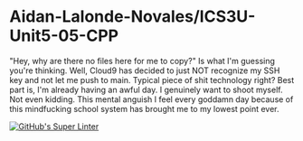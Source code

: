 # Aidan-Lalonde-Novales/ICS3U-Unit5-05-CPP
"Hey, why are there no files here for me to copy?" Is what I'm guessing you're thinking. Well, Cloud9 has decided to just NOT recognize my SSH key and not let me push to main. Typical piece of shit technology right? Best part is, I'm already having an awful day. I genuinely want to shoot myself. Not even kidding. This mental anguish I feel every goddamn day because of this mindfucking school system has brought me to my lowest point ever.

[![GitHub's Super Linter](https://github.com/Aidan-Lalonde-Novales/ICS3U-Unit5-05-CPP/workflows/GitHub's%20Super%20Linter/badge.svg)](https://github.com/Aidan-Lalonde-Novales/ICS3U-Unit5-05-CPP/actions)
